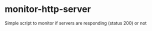 monitor-http-server
===================

Simple script to monitor if servers are responding (status 200) or not